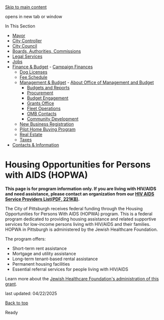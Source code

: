 [Skip to main content](https://www.pittsburghpa.gov/City-Government/Finance-Budget/Management-Budget/Community-Development/Housing-Opportunities-for-Persons-with-AIDS-HOPWA#main-content)

opens in new tab or window

In This Section

- [Mayor](https://www.pittsburghpa.gov/City-Government/Mayor)
- [City Controller](https://www.pittsburghpa.gov/City-Government/City-Controllers-Office)
- [City Council](https://www.pittsburghpa.gov/City-Government/City-Council)
- [Boards, Authorities, Commissions](https://www.pittsburghpa.gov/City-Government/Boards-Authorities-Commissions)
- [Legal Services](https://www.pittsburghpa.gov/City-Government/Legal-Services)
- [Jobs](https://www.pittsburghpa.gov/City-Government/Jobs)
- [Finance & Budget](https://www.pittsburghpa.gov/City-Government/Finance-Budget)  - [Campaign Finances](https://www.pittsburghpa.gov/City-Government/Finance-Budget/Campaign-Finances)
  - [Dog Licenses](https://www.pittsburghpa.gov/City-Government/Finance-Budget/Dog-Licenses)
  - [Fee Schedule](https://www.pittsburghpa.gov/City-Government/Finance-Budget/Finance-Fee-Schedule)
  - [Management & Budget](https://www.pittsburghpa.gov/City-Government/Finance-Budget/Management-Budget)    - [About Office of Management and Budget](https://www.pittsburghpa.gov/City-Government/Finance-Budget/Management-Budget/About-Office-of-Management-and-Budget)
    - [Budgets and Reports](https://www.pittsburghpa.gov/City-Government/Finance-Budget/Management-Budget/Budgets-and-Reports)
    - [Procurement](https://www.pittsburghpa.gov/City-Government/Finance-Budget/Management-Budget/Procurement)
    - [Budget Engagement](https://www.pittsburghpa.gov/City-Government/Finance-Budget/Management-Budget/Budget-Engagement)
    - [Grants Office](https://www.pittsburghpa.gov/City-Government/Finance-Budget/Management-Budget/Grants-Office)
    - [Fleet Operations](https://www.pittsburghpa.gov/City-Government/Finance-Budget/Management-Budget/Fleet-Operations)
    - [OMB Contacts](https://www.pittsburghpa.gov/City-Government/Finance-Budget/Management-Budget/OMB-Contacts)
    - [Community Development](https://www.pittsburghpa.gov/City-Government/Finance-Budget/Management-Budget/Community-Development)
  - [New Business Registration](https://www.pittsburghpa.gov/City-Government/Finance-Budget/New-Business-Registration)
  - [Pilot Home Buying Program](https://www.pittsburghpa.gov/City-Government/Finance-Budget/Pilot-Home-Buying-Program)
  - [Real Estate](https://www.pittsburghpa.gov/City-Government/Finance-Budget/Real-Estate)
  - [Taxes](https://www.pittsburghpa.gov/City-Government/Finance-Budget/Taxes)
- [Contacts & Information](https://www.pittsburghpa.gov/City-Government/Contacts-Information)

# Housing Opportunities for Persons with AIDS (HOPWA)

**This page is for program information only. If you are living with HIV/AIDS and need assistance, please contact an organization from our [HIV AIDS Service Providers List(PDF, 221KB)](https://www.pittsburghpa.gov/files/assets/city/v/1/omb/documents/19068_hiv_aids_service_providers_list.pdf).**

The City of Pittsburgh receives federal funding through the Housing Opportunities for Persons With AIDS (HOPWA) program. This is a federal program dedicated to providing housing assistance and related supportive services for low-income persons living with HIV/AIDS and their families. HOPWA in Pittsburgh is administered by the Jewish Healthcare Foundation.

The program offers:

- Short-term rent assistance
- Mortgage and utility assistance
- Long-term tenant-based rental assistance
- Permanent housing facilities
- Essential referral services for people living with HIV/AIDS

Learn more about the [Jewish Healthcare Foundation's administration of this grant](https://www.jhf.org/whatwedo/whatwedo-2/hiv-aids-fiscal-agent).

last updated: 04/22/2025

[Back to top](https://www.pittsburghpa.gov/City-Government/Finance-Budget/Management-Budget/Community-Development/Housing-Opportunities-for-Persons-with-AIDS-HOPWA#body-top)

Ready
